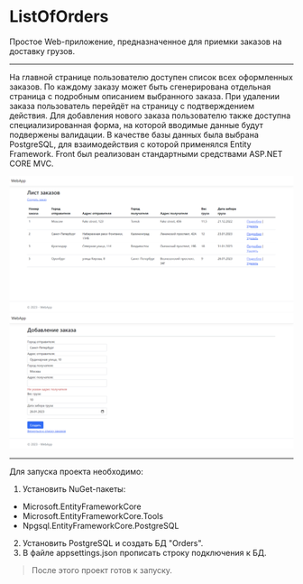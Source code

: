 # ListOfOrders
Простое Web-приложение, предназначенное для приемки заказов на доставку грузов.
___
На главной странице пользователю доступен список всех оформленных заказов. По каждому заказу может быть сгенерирована отдельная страница с подробным описанием выбранного заказа. При удалении заказа пользователь перейдёт на страницу с подтверждением действия. Для добавления нового заказа пользователю также доступна специализированная форма, на которой вводимые данные будут подвержены валидации. В качестве базы данных была выбрана PostgreSQL, для взаимодействия с которой применялся Entity Framework. Front был реализован стандартными средствами ASP.NET CORE MVC. 

![Иллюстрация-1](https://github.com/E1Georg/ListOfOrders/raw/main/img/1.png)
![Иллюстрация-2](https://github.com/E1Georg/ListOfOrders/raw/main/img/3.png)
___
Для запуска проекта необходимо: 
1. Установить NuGet-пакеты:
* Microsoft.EntityFrameworkCore
* Microsoft.EntityFrameworkCore.Tools
* Npgsql.EntityFrameworkCore.PostgreSQL

2. Установить PostgreSQL и создать БД "Orders".
3. В файле appsettings.json прописать строку подключения к БД. 
> После этого проект готов к запуску.
